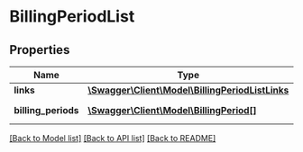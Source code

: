 # BillingPeriodList

## Properties
Name | Type | Description | Notes
------------ | ------------- | ------------- | -------------
**links** | [**\Swagger\Client\Model\BillingPeriodListLinks**](BillingPeriodListLinks.md) |  | 
**billing_periods** | [**\Swagger\Client\Model\BillingPeriod[]**](BillingPeriod.md) | The billing period list | 

[[Back to Model list]](../README.md#documentation-for-models) [[Back to API list]](../README.md#documentation-for-api-endpoints) [[Back to README]](../README.md)


